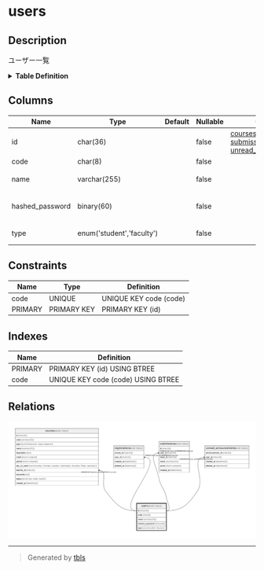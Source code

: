 # users

## Description

ユーザー一覧

<details>
<summary><strong>Table Definition</strong></summary>

```sql
CREATE TABLE `users` (
  `id` char(36) COLLATE utf8mb4_bin NOT NULL,
  `code` char(8) COLLATE utf8mb4_bin NOT NULL,
  `name` varchar(255) COLLATE utf8mb4_bin NOT NULL,
  `hashed_password` binary(60) NOT NULL,
  `type` enum('student','faculty') COLLATE utf8mb4_bin NOT NULL,
  PRIMARY KEY (`id`),
  UNIQUE KEY `code` (`code`)
) ENGINE=InnoDB DEFAULT CHARSET=utf8mb4 COLLATE=utf8mb4_bin
```

</details>

## Columns

| Name            | Type                      | Default | Nullable | Children                                                                                                                              | Parents | Comment                |
| --------------- | ------------------------- | ------- | -------- | ------------------------------------------------------------------------------------------------------------------------------------- | ------- | ---------------------- |
| id              | char(36)                  |         | false    | [courses](courses.md) [registrations](registrations.md) [submissions](submissions.md) [unread_announcements](unread_announcements.md) |         |                        |
| code            | char(8)                   |         | false    |                                                                                                                                       |         | 学籍番号                   |
| name            | varchar(255)              |         | false    |                                                                                                                                       |         | ユーザー名                  |
| hashed_password | binary(60)                |         | false    |                                                                                                                                       |         | 暗号化されたパスワード            |
| type            | enum('student','faculty') |         | false    |                                                                                                                                       |         | 学生・教員                  |

## Constraints

| Name    | Type        | Definition             |
| ------- | ----------- | ---------------------- |
| code    | UNIQUE      | UNIQUE KEY code (code) |
| PRIMARY | PRIMARY KEY | PRIMARY KEY (id)       |

## Indexes

| Name    | Definition                         |
| ------- | ---------------------------------- |
| PRIMARY | PRIMARY KEY (id) USING BTREE       |
| code    | UNIQUE KEY code (code) USING BTREE |

## Relations

![er](users.svg)

---

> Generated by [tbls](https://github.com/k1LoW/tbls)
